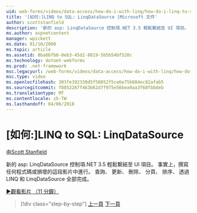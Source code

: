 ```yaml
---
uid: web-forms/videos/data-access/how-do-i-with-linq/how-do-i-linq-to-sql-linqdatasource
title: '[如何:]LINQ to SQL: LinqDataSource |Microsoft 文件'
author: scottstanfield
description: '新的 asp: LinqDataSource 控制項.NET 3.5 輕鬆繫結至 UI 項目。 事實上，撰寫任何程式碼或損壞的這段影片中進行。 查詢 upd...'
ms.author: aspnetcontent
manager: wpickett
ms.date: 01/10/2008
ms.topic: article
ms.assetid: 8ba6bfb6-8eb3-45d2-8819-5b5b54bf520c
ms.technology: dotnet-webforms
ms.prod: .net-framework
msc.legacyurl: /web-forms/videos/data-access/how-do-i-with-linq/how-do-i-linq-to-sql-linqdatasource
msc.type: video
ms.openlocfilehash: 303fe392330d5f58852f5ce6e75b684ec82afab5
ms.sourcegitcommit: f8852267f463b62d7f975e56bea9aa3f68fbbdeb
ms.translationtype: MT
ms.contentlocale: zh-TW
ms.lasthandoff: 04/06/2018
---
```

<a name="how-do-i-linq-to-sql-linqdatasource"></a>[如何:]LINQ to SQL: LinqDataSource
====================
由[Scott Stanfield](https://github.com/scottstanfield)

新的 asp: LinqDataSource 控制項.NET 3.5 輕鬆繫結至 UI 項目。 事實上，撰寫任何程式碼或損壞的這段影片中進行。 查詢、 更新、 刪除、 分頁、 排序、 透過 LINQ 和 LinqDataSource 全部完成。

[&#9654;觀看影片 （11 分鐘）](https://channel9.msdn.com/Blogs/ASP-NET-Site-Videos/how-do-i-linq-to-sql-linqdatasource)

> [!div class="step-by-step"]
> [上一頁](how-do-i-linq-to-sql-updating-the-database.md)
> [下一頁](how-do-i-linq-to-sql-custom-linqdatasource.md)
